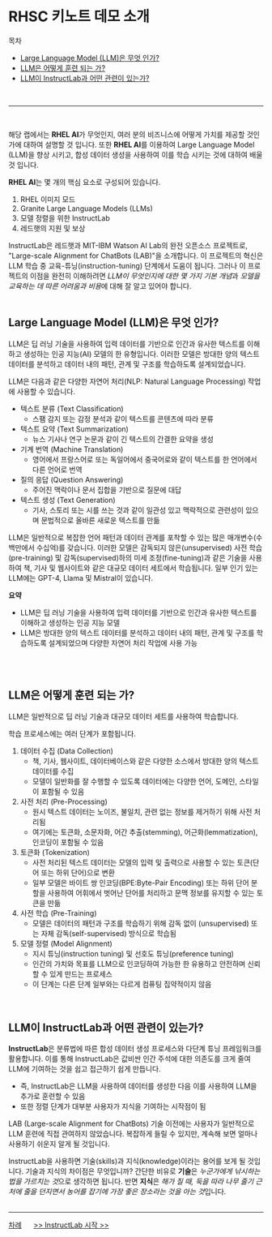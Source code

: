 # RHSC 키노트 데모 소개

목차
* [Large Language Model (LLM)은 무엇 인가?](./introdution-of-lab.md#large-language-model-llm은-무엇-인가)<br>
* [LLM은 어떻게 훈련 되는 가?](./introdution-of-lab.md#llm은-어떻게-훈련-되는-가)<br>
* [LLM이 InstructLab과 어떤 관련이 있는가?](./introdution-of-lab.md#llm이-instructlab과-어떤-관련이-있는가)<br>

<br>
<hr>
<br>

해당 랩에서는 **RHEL AI**가 무엇인지, 여러 분의 비즈니스에 어떻게 가치를 제공할 것인가에 대하여 설명할 것 입니다. 또한 **RHEL AI**를 이용하여 Large Language Model (LLM)을 향상 시키고, 합성 데이터 생성을 사용하여 이를 학습 시키는 것에 대하여 배울 것 입니다.

**RHEL AI**는 몇 개의 핵심 요소로 구성되어 있습니다.
1. RHEL 이미지 모드
2. Granite Large Language Models (LLMs)
3. 모델 정렬을 위한 InstructLab
4. 레드햇의 지원 및 보상

InstructLab은 레드햇과 MIT-IBM Watson AI Lab의 완전 오픈소스 프로젝트로, "Large-scale Alignment for ChatBots (LAB)"을 소개합니다. 이 프로젝트의 혁신은 LLM 학습 중 교육-튜닝(instruction-tuning) 단계에서 도움이 됩니다. 그러나 이 프로젝트의 이점을 완전히 이해하려면 *LLM이 무엇인지에 대한 몇 가지 기본 개념*과 *모델을 교육하는 데 따른 어려움과 비용*에 대해 잘 알고 있어야 합니다.
<br>
<br>

## Large Language Model (LLM)은 무엇 인가?

LLM은 딥 러닝 기술을 사용하여 입력 데이터를 기반으로 인간과 유사한 텍스트를 이해하고 생성하는 인공 지능(AI) 모델의 한 유형입니다. 이러한 모델은 방대한 양의 텍스트 데이터를 분석하고 데이터 내의 패턴, 관계 및 구조를 학습하도록 설계되었습니다.

LLM은 다음과 같은 다양한 자연어 처리(NLP: Natural Language Processing) 작업에 사용할 수 있습니다.
* 텍스트 분류 (Text Classification)
  - 스팸 감지 또는 감정 분석과 같이 텍스트를 콘텐츠에 따라 분류
* 텍스트 요약 (Text Summarization)
  - 뉴스 기사나 연구 논문과 같이 긴 텍스트의 간결한 요약을 생성
* 기계 번역 (Machine Translation)
  - 영어에서 프랑스어로 또는 독일어에서 중국어로와 같이 텍스트를 한 언어에서 다른 언어로 번역
* 질의 응답 (Question Answering)
  - 주어진 맥락이나 문서 집합을 기반으로 질문에 대답
* 텍스트 생성 (Text Generation)
  - 기사, 스토리 또는 시를 쓰는 것과 같이 일관성 있고 맥락적으로 관련성이 있으며 문법적으로 올바른 새로운 텍스트를 만듦

LLM은 일반적으로 복잡한 언어 패턴과 데이터 관계를 포착할 수 있는 많은 매개변수(수백만에서 수십억)를 갖습니다. 이러한 모델은 감독되지 않은(unsupervised) 사전 학습(pre-training) 및 감독(supervised)하의 미세 조정(fine-tuning)과 같은 기술을 사용하여 책, 기사 및 웹사이트와 같은 대규모 데이터 세트에서 학습됩니다. 일부 인기 있는 LLM에는 GPT-4, Llama 및 Mistral이 있습니다.

**요약**
* LLM은 딥 러닝 기술을 사용하여 입력 데이터를 기반으로 인간과 유사한 텍스트를 이해하고 생성하는 인공 지능 모델
* LLM은 방대한 양의 텍스트 데이터를 분석하고 데이터 내의 패턴, 관계 및 구조를 학습하도록 설계되었으며 다양한 자연어 처리 작업에 사용 가능
<br>
<br>

## LLM은 어떻게 훈련 되는 가?

LLM은 일반적으로 딥 러닝 기술과 대규모 데이터 세트를 사용하여 학습합니다. 

학습 프로세스에는 여러 단계가 포함됩니다.
1. 데이터 수집 (Data Collection)
   - 책, 기사, 웹사이트, 데이터베이스와 같은 다양한 소스에서 방대한 양의 텍스트 데이터를 수집
   - 모델이 일반화를 잘 수행할 수 있도록 데이터에는 다양한 언어, 도메인, 스타일이 포함될 수 있음
2. 사전 처리 (Pre-Processing)
   - 원시 텍스트 데이터는 노이즈, 불일치, 관련 없는 정보를 제거하기 위해 사전 처리됨
   - 여기에는 토큰화, 소문자화, 어간 추출(stemming), 어근화(lemmatization), 인코딩이 포함될 수 있음
3. 토큰화 (Tokenization)
   - 사전 처리된 텍스트 데이터는 모델의 입력 및 출력으로 사용할 수 있는 토큰(단어 또는 하위 단어)으로 변환
   - 일부 모델은 바이트 쌍 인코딩(BPE:Byte-Pair Encoding) 또는 하위 단어 분할을 사용하여 어휘에서 벗어난 단어를 처리하고 문맥 정보를 유지할 수 있는 토큰을 만듦
4. 사전 학습 (Pre-Training)
   - 모델은 데이터의 패턴과 구조를 학습하기 위해 감독 없이 (unsupervised) 또는 자체 감독(self-supervised) 방식으로 학습됨
5. 모델 정렬 (Model Alignment)
   - 지시 튜닝(instruction tuning) 및 선호도 튜닝(preference tuning)
   - 인간의 가치와 목표를 LLM으로 인코딩하여 가능한 한 유용하고 안전하며 신뢰할 수 있게 만드는 프로세스
   - 이 단계는 다른 단계 일부와는 다르게 컴퓨팅 집약적이지 않음
<br>

## LLM이 InstructLab과 어떤 관련이 있는가?

**InstructLab**은 분류법에 따른 합성 데이터 생성 프로세스와 다단계 튜닝 프레임워크를 활용합니다. 이를 통해 InstructLab은 값비싼 인간 주석에 대한 의존도를 크게 줄여 LLM에 기여하는 것을 쉽고 접근하기 쉽게 만듭니다.
* 즉, InstructLab은 LLM을 사용하여 데이터를 생성한 다음 이를 사용하여 LLM을 추가로 훈련할 수 있음
* 또한 정렬 단계가 대부분 사용자가 지식을 기여하는 시작점이 됨

LAB (Large-scale Alignment for ChatBots) 기술 이전에는 사용자가 일반적으로 LLM 훈련에 직접 관여하지 않았습니다. 복잡하게 들릴 수 있지만, 계속해 보면 얼마나 사용하기 쉬운지 알게 될 것입니다.

InstructLab을 사용하면 기술(skills)과 지식(knowledge)이라는 용어를 보게 될 것입니다. 기술과 지식의 차이점은 무엇입니까? 간단한 비유로 **기술**은 *누군가에게 낚시하는 법을 가르치는 것*으로 생각하면 됩니다. 반면 **지식**은 *해가 질 때, 둑을 따라 나무 줄기 근처에 줄을 던지면서 농어를 잡기에 가장 좋은 장소라는 것을 아는 것*입니다.
<br>
<br>

------
[차례](../README.md) &nbsp;&nbsp;&nbsp;&nbsp; [>> InstructLab 시작 >>](./start-with-instructlab.md)